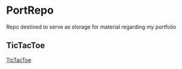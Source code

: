 # PortRepo
Repo destined to serve as storage for material regarding my portfolio

## TicTacToe
[TicTacToe](https://github.com/ChristianHansson/PortRepo/tree/master/TicTacToe "Länk TicTacToe")
